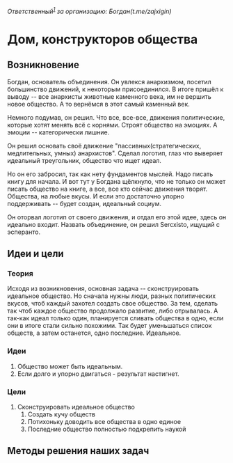 *Ответственный<sup>[1](#myfootnote1)</sup> за организацию: Богдан(t.me/zajxigin)*

[^1]: Но не как не главный, он только придумал и задал начало.

# Дом, конструкторов общества

## Возникновение

Богдан, основатель объединения. Он увлекся анархизмом, посетил большинство движений, к некоторым присоединился. В итоге пришёл к выводу -- все анархисты животные каменного века, им не вершить новое общество. А то вернёмся в этот самый каменный век.

Немного подумав, он решил. Что все, все-все, движения политические, которые хотят менять всё с корнями. Строят общество на эмоциях. А эмоции -- категорически лишние. 

Он решил основать своё движение "пассивных(стратегических, медлительных, умных) анархистов". Сделал логотип, глаз что выверяет идеальный треугольник, общество что ищет идеал.

Но он его забросил, так как нету фундаментов мыслей. Надо писать книгу для начала. И вот тут у Богдана щёлкнуло, что не только он может писать общество на книге, а все, все кто сейчас движения творят. Общества, на любые вкусы. И если это достаточно упорно поддерживать -- будет создан, идеальный социум.

Он оторвал логотип от своего движения, и отдал его этой идее, здесь он идеально входит. Назвать объединение, он решил Sercxisto, ищущий с эсперанто. 

## Идеи и цели

### Теория

Исходя из возникновения, основная задача -- сконструировать идеальное общество. Но сначала нужны люди, разных политических вкусов, чтоб каждый захотел создать свое общество. За тем, сделать так чтоб каждое общество продолжало развитие, либо отрывалась. А так-как идеал только один, планируется сливать общества в одно, если они в итоге стали сильно похожими. Так будет уменьшаться список обществ, а затем останется, одно последние. Идеальное.

### Идеи

1. Общество может быть идеальным.
2. Если долго и упорно двигаться - результат настигнет.

### Цели

1. Сконструировать идеальное общество
   1. Создать кучу обществ
   2. Потихоньку доводить все общества в одно единое
   3. Последние общество полностью подкрепить наукой

## Методы решения наших задач
